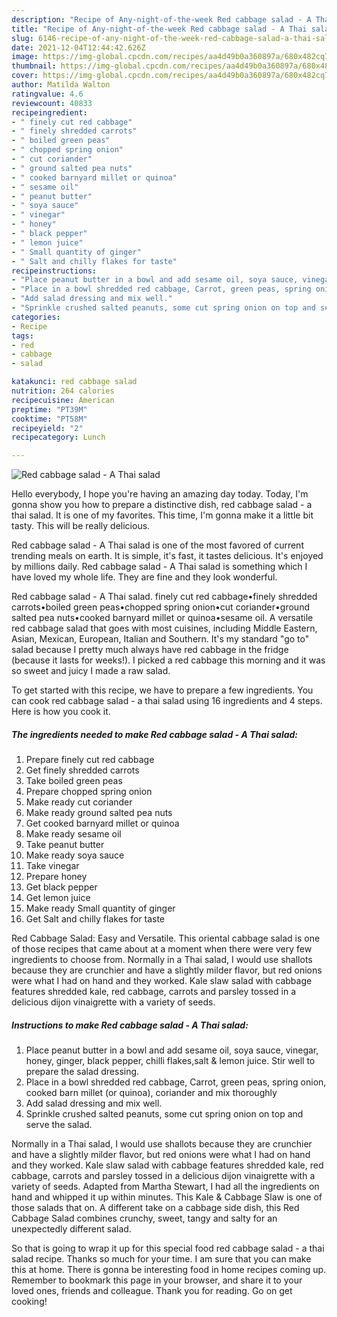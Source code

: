 ```yaml
---
description: "Recipe of Any-night-of-the-week Red cabbage salad - A Thai salad"
title: "Recipe of Any-night-of-the-week Red cabbage salad - A Thai salad"
slug: 6146-recipe-of-any-night-of-the-week-red-cabbage-salad-a-thai-salad
date: 2021-12-04T12:44:42.626Z
image: https://img-global.cpcdn.com/recipes/aa4d49b0a360897a/680x482cq70/red-cabbage-salad-a-thai-salad-recipe-main-photo.jpg
thumbnail: https://img-global.cpcdn.com/recipes/aa4d49b0a360897a/680x482cq70/red-cabbage-salad-a-thai-salad-recipe-main-photo.jpg
cover: https://img-global.cpcdn.com/recipes/aa4d49b0a360897a/680x482cq70/red-cabbage-salad-a-thai-salad-recipe-main-photo.jpg
author: Matilda Walton
ratingvalue: 4.6
reviewcount: 40833
recipeingredient:
- " finely cut red cabbage"
- " finely shredded carrots"
- " boiled green peas"
- " chopped spring onion"
- " cut coriander"
- " ground salted pea nuts"
- " cooked barnyard millet or quinoa"
- " sesame oil"
- " peanut butter"
- " soya sauce"
- " vinegar"
- " honey"
- " black pepper"
- " lemon juice"
- " Small quantity of ginger"
- " Salt and chilly flakes for taste"
recipeinstructions:
- "Place peanut butter in a bowl and add sesame oil, soya sauce, vinegar, honey, ginger, black pepper, chilli flakes,salt &amp; lemon juice. Stir well to prepare the salad dressing."
- "Place in a bowl shredded red cabbage, Carrot, green peas, spring onion, cooked barn millet (or quinoa), coriander and mix thoroughly"
- "Add salad dressing and mix well."
- "Sprinkle crushed salted peanuts, some cut spring onion on top and serve the salad."
categories:
- Recipe
tags:
- red
- cabbage
- salad

katakunci: red cabbage salad 
nutrition: 264 calories
recipecuisine: American
preptime: "PT39M"
cooktime: "PT58M"
recipeyield: "2"
recipecategory: Lunch

---
```



![Red cabbage salad - A Thai salad](https://img-global.cpcdn.com/recipes/aa4d49b0a360897a/680x482cq70/red-cabbage-salad-a-thai-salad-recipe-main-photo.jpg)

Hello everybody, I hope you're having an amazing day today. Today, I'm gonna show you how to prepare a distinctive dish, red cabbage salad - a thai salad. It is one of my favorites. This time, I'm gonna make it a little bit tasty. This will be really delicious.

Red cabbage salad - A Thai salad is one of the most favored of current trending meals on earth. It is simple, it's fast, it tastes delicious. It's enjoyed by millions daily. Red cabbage salad - A Thai salad is something which I have loved my whole life. They are fine and they look wonderful.

Red cabbage salad - A Thai salad. finely cut red cabbage•finely shredded carrots•boiled green peas•chopped spring onion•cut coriander•ground salted pea nuts•cooked barnyard millet or quinoa•sesame oil. A versatile red cabbage salad that goes with most cuisines, including Middle Eastern, Asian, Mexican, European, Italian and Southern. It&#39;s my standard &#34;go to&#34; salad because I pretty much always have red cabbage in the fridge (because it lasts for weeks!). I picked a red cabbage this morning and it was so sweet and juicy I made a raw salad.


To get started with this recipe, we have to prepare a few ingredients. You can cook red cabbage salad - a thai salad using 16 ingredients and 4 steps. Here is how you cook it.

<!--inarticleads1-->

##### The ingredients needed to make Red cabbage salad - A Thai salad:

1. Prepare  finely cut red cabbage
1. Get  finely shredded carrots
1. Take  boiled green peas
1. Prepare  chopped spring onion
1. Make ready  cut coriander
1. Make ready  ground salted pea nuts
1. Get  cooked barnyard millet or quinoa
1. Make ready  sesame oil
1. Take  peanut butter
1. Make ready  soya sauce
1. Take  vinegar
1. Prepare  honey
1. Get  black pepper
1. Get  lemon juice
1. Make ready  Small quantity of ginger
1. Get  Salt and chilly flakes for taste


Red Cabbage Salad: Easy and Versatile. This oriental cabbage salad is one of those recipes that came about at a moment when there were very few ingredients to choose from. Normally in a Thai salad, I would use shallots because they are crunchier and have a slightly milder flavor, but red onions were what I had on hand and they worked. Kale slaw salad with cabbage features shredded kale, red cabbage, carrots and parsley tossed in a delicious dijon vinaigrette with a variety of seeds. 

<!--inarticleads2-->

##### Instructions to make Red cabbage salad - A Thai salad:

1. Place peanut butter in a bowl and add sesame oil, soya sauce, vinegar, honey, ginger, black pepper, chilli flakes,salt &amp; lemon juice. Stir well to prepare the salad dressing.
1. Place in a bowl shredded red cabbage, Carrot, green peas, spring onion, cooked barn millet (or quinoa), coriander and mix thoroughly
1. Add salad dressing and mix well.
1. Sprinkle crushed salted peanuts, some cut spring onion on top and serve the salad.


Normally in a Thai salad, I would use shallots because they are crunchier and have a slightly milder flavor, but red onions were what I had on hand and they worked. Kale slaw salad with cabbage features shredded kale, red cabbage, carrots and parsley tossed in a delicious dijon vinaigrette with a variety of seeds. Adapted from Martha Stewart, I had all the ingredients on hand and whipped it up within minutes. This Kale &amp; Cabbage Slaw is one of those salads that on. A different take on a cabbage side dish, this Red Cabbage Salad combines crunchy, sweet, tangy and salty for an unexpectedly different salad. 

So that is going to wrap it up for this special food red cabbage salad - a thai salad recipe. Thanks so much for your time. I am sure that you can make this at home. There is gonna be interesting food in home recipes coming up. Remember to bookmark this page in your browser, and share it to your loved ones, friends and colleague. Thank you for reading. Go on get cooking!
